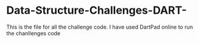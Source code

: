 # Data-Structure-Challenges-DART-
This is the file for all the challenge code.
I have used DartPad online to run the chanllenges code 
